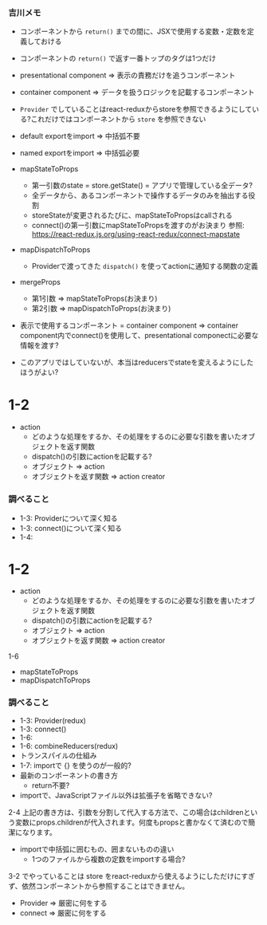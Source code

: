 ### 吉川メモ
* コンポーネントから `return()` までの間に、JSXで使用する変数・定数を定義しておける
* コンポーネントの `return()` で返す一番トップのタグは1つだけ
* presentational component => 表示の責務だけを追うコンポーネント
* container component => データを扱うロジックを記載するコンポーネント
* `Provider` でしていることはreact-reduxからstoreを参照できるようにしている?これだけではコンポーネントから `store` を参照できない
* default exportをimport => 中括弧不要
* named exportをimport => 中括弧必要
* mapStateToProps
  * 第一引数のstate = store.getState() = アプリで管理している全データ?
  * 全データから、あるコンポーネントで操作するデータのみを抽出する役割
  * storeStateが変更されるたびに、mapStateToPropsはcallされる
  * connect()の第一引数にmapStateToPropsを渡すのがお決まり
  参照: https://react-redux.js.org/using-react-redux/connect-mapstate
* mapDispatchToProps
  * Providerで渡ってきた `dispatch()` を使ってactionに通知する関数の定義
* mergeProps
  * 第1引数 => mapStateToProps(お決まり)
  * 第2引数 => mapDispatchToProps(お決まり)

* 表示で使用するコンポーネント = container component => container component内でconnect()を使用して、presentational componectに必要な情報を渡す?
* このアプリではしていないが、本当はreducersでstateを変えるようにしたほうがよい?



# 1-2
* action
  * どのような処理をするか、その処理をするのに必要な引数を書いたオブジェクトを返す関数
  * dispatch()の引数にactionを記載する?
  * オブジェクト => action
  * オブジェクトを返す関数 => action creator


### 調べること
* 1-3: Providerについて深く知る
* 1-3: connect()について深く知る
* 1-4:


# 1-2
* action
  * どのような処理をするか、その処理をするのに必要な引数を書いたオブジェクトを返す関数
  * dispatch()の引数にactionを記載する?
  * オブジェクト => action
  * オブジェクトを返す関数 => action creator

1-6
* mapStateToProps
* mapDispatchToProps


### 調べること
* 1-3: Provider(redux)
* 1-3: connect()
* 1-6:
* 1-6: combineReducers(redux)
* トランスパイルの仕組み
* 1-7: importで {} を使うのが一般的?
* 最新のコンポーネントの書き方
  * return不要?
* importで、JavaScriptファイル以外は拡張子を省略できない?

2-4
  上記の書き方は、引数を分割して代入する方法で、この場合はchildrenという変数にprops.childrenが代入されます。何度もpropsと書かなくて済むので簡潔になります。

* importで中括弧に囲むもの、囲まないものの違い
  * 1つのファイルから複数の定数をimportする場合?

3-2
  <Provider>でやっていることは store をreact-reduxから使えるようにしただけにすぎず、依然コンポーネントから参照することはできません。

* Provider => 厳密に何をする
* connect => 厳密に何をする
